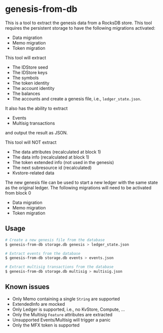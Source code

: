 # genesis-from-db

This is a tool to extract the genesis data from a RocksDB store.
This tool requires the persistent storage to have the following migrations activated:
- Data migration
- Memo migration
- Token migration

This tool will extract
- The IDStore seed
- The IDStore keys
- The symbols
- The token identity
- The account identity
- The balances
- The accounts
and create a genesis file, i.e., `ledger_state.json`.

It also has the ability to extract
- Events
- Multisig transactions

and output the result as JSON.

This tool will NOT extract
- The data attributes (recalculated at block 1)
- The data info (recalculated at block 1)
- The token extended info (not used in the genesis)
- The next subresource id (recalculated)
- Kvstore-related data

The new genesis file can be used to start a new ledger with the same state as the original ledger. The following
migrations will need to be activated from block 0
- Data migration
- Memo migration
- Token migration

## Usage

```sh
# Create a new genesis file from the database
$ genesis-from-db storage.db genesis > ledger_state.json

# Extract events from the database
$ genesis-from-db storage.db events > events.json

# Extract multisig transactions from the database
$ genesis-from-db storage.db multisig > multisig.json
```

## Known issues
- Only Memo containing a single `String` are supported
- ExtendedInfo are mocked 
- Only Ledger is supported, i.e., no KvStore, Compute, ...
- Only the Multisig `Feature` attributes are extracted
- Unsupported Events/Multisig will trigger a panic
- Only the MFX token is supported